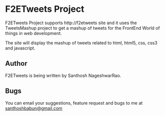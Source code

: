 F2ETweets Project
========================

F2ETweets Project supports http://f2etweets site and it uses the TweetsMashup project to get a mashup of tweets for the FrontEnd World of things in web development.

The site will display the mashup of tweets related to html, html5, css, css3 and javascript.

Author
---------------------

F2ETweets is being written by Santhosh NageshwarRao.

Bugs
-----------------------

You can email your suggestions, feature request and bugs to me at santhoshbabun@gmail.com

